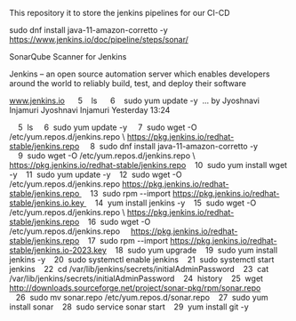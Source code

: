 This repository it to store the jenkins pipelines for our CI-CD

sudo dnf install java-11-amazon-corretto -y
https://www.jenkins.io/doc/pipeline/steps/sonar/

SonarQube Scanner for Jenkins

Jenkins – an open source automation server which enables developers around the world to reliably build, test, and deploy their software

www.jenkins.io
     5    ls      6    sudo yum update -y  ... by Jyoshnavi Injamuri
Jyoshnavi Injamuri
Yesterday 13:24

    5  ls
    6  sudo yum update -y
    7  sudo wget -O /etc/yum.repos.d/jenkins.repo \ https://pkg.jenkins.io/redhat-stable/jenkins.repo
    8  sudo dnf install java-11-amazon-corretto -y
    9  sudo wget -O /etc/yum.repos.d/jenkins.repo \ https://pkg.jenkins.io/redhat-stable/jenkins.repo
   10  sudo yum install wget -y
   11  sudo yum update -y
   12  sudo wget -O /etc/yum.repos.d/jenkins.repo https://pkg.jenkins.io/redhat-stable/jenkins.repo 
   13  sudo rpm --import https://pkg.jenkins.io/redhat-stable/jenkins.io.key 
   14  yum install jenkins -y
   15  sudo wget -O /etc/yum.repos.d/jenkins.repo \ https://pkg.jenkins.io/redhat-stable/jenkins.repo
   16  sudo wget -O /etc/yum.repos.d/jenkins.repo     https://pkg.jenkins.io/redhat-stable/jenkins.repo
   17  sudo rpm --import https://pkg.jenkins.io/redhat-stable/jenkins.io-2023.key
   18  sudo yum upgrade
   19  sudo yum install jenkins -y
   20  sudo systemctl enable jenkins
   21  sudo systemctl start jenkins
   22  cd /var/lib/jenkins/secrets/initialAdminPassword
   23  cat /var/lib/jenkins/secrets/initialAdminPassword
   24  history
   25  wget http://downloads.sourceforge.net/project/sonar-pkg/rpm/sonar.repo
   26  sudo mv sonar.repo /etc/yum.repos.d/sonar.repo
   27  sudo yum install sonar
   28  sudo service sonar start
   29  yum install git -y